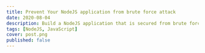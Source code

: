 ```yaml
---
title: Prevent Your NodeJS application from brute force attack
date: 2020-08-04
description: Build a NodeJS application that is secured from brute force attacks.
tags: [NodeJS, JavaScript]
cover: post.png
published: false
---
```


